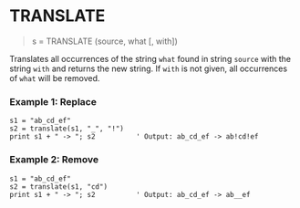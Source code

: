 # TRANSLATE

> s = TRANSLATE (source, what [, with])

Translates all occurrences of the string `what` found in string `source` with the string `with` and returns the new string. If `with` is not given, all occurrences of `what` will be removed.

### Example 1: Replace

```
s1 = "ab_cd_ef"
s2 = translate(s1, "_", "!")
print s1 + " -> "; s2          ' Output: ab_cd_ef -> ab!cd!ef
```

### Example 2: Remove

```
s1 = "ab_cd_ef"
s2 = translate(s1, "cd")
print s1 + " -> "; s2          ' Output: ab_cd_ef -> ab__ef
```
